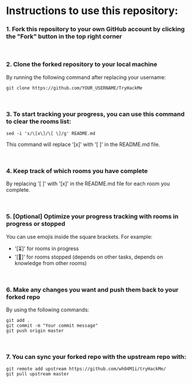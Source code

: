 # Instructions to use this repository:

### 1. Fork this repository to your own GitHub account by clicking the "Fork" button in the top right corner

<br>

### 2. Clone the forked repository to your local machine

By running the following command after replacing your username:

```
git clone https://github.com/YOUR_USERNAME/TryHackMe
```

<br>

### 3. To start tracking your progress, you can use this command to clear the rooms list:

```
sed -i 's/\[x\]/\[ \]/g' README.md
```

This command will replace '[x]' with '[ ]' in the README.md file.

<br>

### 4. Keep track of which rooms you have complete

By replacing '[ ]' with '[x]' in the README.md file for each room you complete.

<br>

### 5. [Optional] Optimize your progress tracking with rooms in progress or stopped

You can use emojis inside the square brackets. For example:

- '[⏳]' for rooms in progress
- '[🔴]' for rooms stopped (depends on other tasks, depends on knowledge from other rooms)

<br>

### 6. Make any changes you want and push them back to your forked repo

By using the following commands:

```
git add .
git commit -m "Your commit message"
git push origin master
```

<br>

### 7. You can sync your forked repo with the upstream repo with:

```
git remote add upstream https://github.com/wh04M1i/tryHackMe/
git pull upstream master
```
